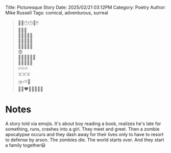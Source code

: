 Title: Picturesque Story
Date: 2025/02/21 03:12PM
Category: Poetry
Author: Mike Russell
Tags: comical, adventurous, surreal

> 👦📖🕐🕑⏰‼️<br>
> 🏃‍♂️💨<br>
> 🏃‍♀️💥💫🤕<br>
> 👋👧👋👦😅<br>
> 🧟🧟‍♂️🧟‍♀️<br>
> 😨<br>
> 🏃‍♂️🏃‍♀️💨💨<br>
> 🧟🧟‍♂️🧟‍♀️<br>
> 🔥🔥🔥<br>
> ☠️☠️☠️<br>
> ⛈️⛅🌈<br>
> 👫👩‍❤️‍💋‍👨👨‍👩‍👧

# Notes

A story told via emojis. It's about boy reading a book, realizes he's late for something, runs, crashes into a girl. They meet and greet. Then a zombie apocalypse occurs and they dash away for their lives only to have to resort to defense by arson. The zombies die. The world starts over. And they start a family together😃